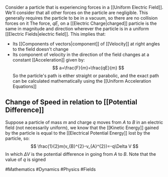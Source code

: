 Consider a particle that is experiencing forces in a [[Uniform Electric Field]]. We'll consider that all other forces on the particle are negligible. This generally requires the particle to be in a vacuum, so there are no collision forces on it
The force, $qE$, on a [[Electric Charge|charged]] particle is the same in magnitude and direction wherever the particle is in a uniform [[Electric Fields|electric field]]. This implies that:
- Its [[Components of vectors|component]] of [[Velocity]] at right angles to the field doesn't change
- Its component of velocity in the direction of the field changes at a constant [[Acceleration]] given by:
$$
a=\frac{F}{m}=\frac{qE}{m}
$$
So the particle's path is either straight or parabolic, and the exact path can be calculated mathematically using the [[Uniform Acceleration Equations]]
## Change of Speed in relation to [[Potential Difference]]
Suppose a particle of mass $m$ and charge $q$ moves from $A$ to $B$ in an electric field (not necessarily uniform), we know that the [[Kinetic Energy]] gained by the particle is equal to the [[Electrical Potential Energy]] lost by the particle, so:
$$
\frac{1}{2}m(v_{B}^{2}-v_{A}^{2})=-q\Delta V
$$
In which $\Delta V$ is the potential difference in going from $A$ to $B$. Note that the value of $q$ is signed

#Mathematics #Dynamics #Physics #Fields 